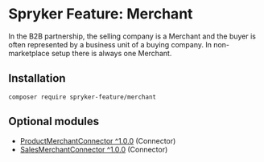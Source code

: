 # Spryker Feature: Merchant

In the B2B partnership, the selling company is a Merchant and the buyer is often represented by a business unit of a buying company. In non-marketplace setup there is always one Merchant.

## Installation

```
composer require spryker-feature/merchant
```

## Optional modules
- [ProductMerchantConnector ^1.0.0](https://github.com/spryker/product-merchant-connector) (Connector)
- [SalesMerchantConnector ^1.0.0](https://github.com/spryker/sales-merchant-connector) (Connector)
